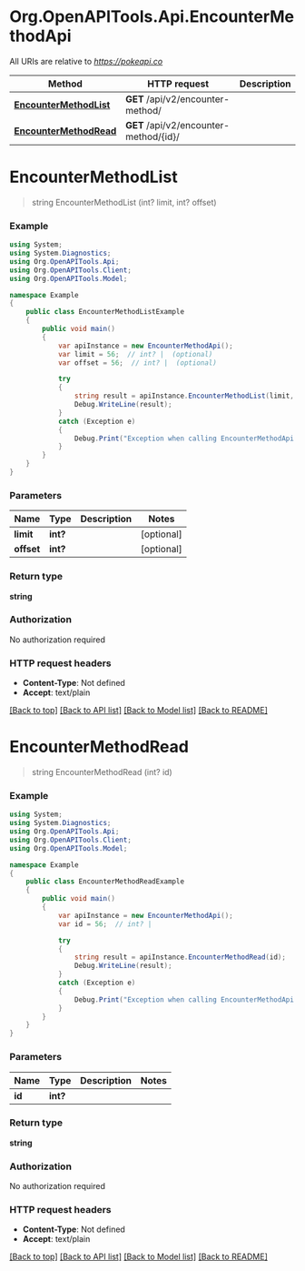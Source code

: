 # Org.OpenAPITools.Api.EncounterMethodApi

All URIs are relative to *https://pokeapi.co*

Method | HTTP request | Description
------------- | ------------- | -------------
[**EncounterMethodList**](EncounterMethodApi.md#encountermethodlist) | **GET** /api/v2/encounter-method/ | 
[**EncounterMethodRead**](EncounterMethodApi.md#encountermethodread) | **GET** /api/v2/encounter-method/{id}/ | 


<a name="encountermethodlist"></a>
# **EncounterMethodList**
> string EncounterMethodList (int? limit, int? offset)



### Example
```csharp
using System;
using System.Diagnostics;
using Org.OpenAPITools.Api;
using Org.OpenAPITools.Client;
using Org.OpenAPITools.Model;

namespace Example
{
    public class EncounterMethodListExample
    {
        public void main()
        {
            var apiInstance = new EncounterMethodApi();
            var limit = 56;  // int? |  (optional) 
            var offset = 56;  // int? |  (optional) 

            try
            {
                string result = apiInstance.EncounterMethodList(limit, offset);
                Debug.WriteLine(result);
            }
            catch (Exception e)
            {
                Debug.Print("Exception when calling EncounterMethodApi.EncounterMethodList: " + e.Message );
            }
        }
    }
}
```

### Parameters

Name | Type | Description  | Notes
------------- | ------------- | ------------- | -------------
 **limit** | **int?**|  | [optional] 
 **offset** | **int?**|  | [optional] 

### Return type

**string**

### Authorization

No authorization required

### HTTP request headers

 - **Content-Type**: Not defined
 - **Accept**: text/plain

[[Back to top]](#) [[Back to API list]](../README.md#documentation-for-api-endpoints) [[Back to Model list]](../README.md#documentation-for-models) [[Back to README]](../README.md)

<a name="encountermethodread"></a>
# **EncounterMethodRead**
> string EncounterMethodRead (int? id)



### Example
```csharp
using System;
using System.Diagnostics;
using Org.OpenAPITools.Api;
using Org.OpenAPITools.Client;
using Org.OpenAPITools.Model;

namespace Example
{
    public class EncounterMethodReadExample
    {
        public void main()
        {
            var apiInstance = new EncounterMethodApi();
            var id = 56;  // int? | 

            try
            {
                string result = apiInstance.EncounterMethodRead(id);
                Debug.WriteLine(result);
            }
            catch (Exception e)
            {
                Debug.Print("Exception when calling EncounterMethodApi.EncounterMethodRead: " + e.Message );
            }
        }
    }
}
```

### Parameters

Name | Type | Description  | Notes
------------- | ------------- | ------------- | -------------
 **id** | **int?**|  | 

### Return type

**string**

### Authorization

No authorization required

### HTTP request headers

 - **Content-Type**: Not defined
 - **Accept**: text/plain

[[Back to top]](#) [[Back to API list]](../README.md#documentation-for-api-endpoints) [[Back to Model list]](../README.md#documentation-for-models) [[Back to README]](../README.md)

